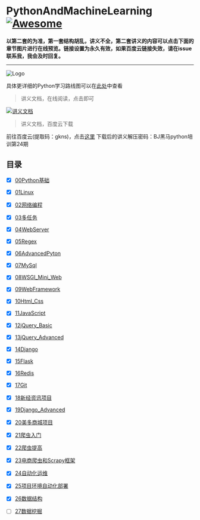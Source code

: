 # PythonAndMachineLearning [![Awesome](https://cdn.rawgit.com/sindresorhus/awesome/d7305f38d29fed78fa85652e3a63e154dd8e8829/media/badge.svg)](https://github.com/sindresorhus/awesome)




**以第二套的为准，第一套结构胡乱，讲义不全，第二套讲义的内容可以点击下面的章节图片进行在线预览。链接设置为永久有效，如果百度云链接失效，请在issue联系我，我会及时回复。**
****

![Logo](https://i.imgur.com/lAUV1FT.png)

具体更详细的Python学习路线图可以在[此处](http://bbs.itheima.com/forum.php?mod=viewthread&tid=414606&page=1)中查看

> 讲义文档，在线阅读，点击即可

[![讲义文档](https://i.imgur.com/pE1FRnd.png)](https://haozhang95.github.io/Python24/)

> 讲义文档，百度云下载

前往百度云(提取码：gkns)，点击[这里](https://pan.baidu.com/s/1eiVW2goBkSsp_5snqikaVQ)
下载后的讲义解压密码：BJ黑马python培训第24期

<h2 id="catalog">目录</h2>

- [x] [00Python基础](/00Python/README.md)
- [x] [01Linux](/01Linux/README.md)
- [x] [02网络编程](/02NetworkProgramming/README.md)
- [x] [03多任务](/03Thread/README.md)
- [x] [04WebServer](/04WebServer/README.md)
- [x] [05Regex](/05Regex/README.md)
- [x] [06AdvancedPyton](/06AdvancedPyton/README.md)
- [x] [07MySql](/07MySql/README.md)
- [x] [08WSGI_Mini_Web](/08WSGI_Mini_Web/README.md)
- [x] [09WebFramework](/09WebFramework/README.md)
- [x] [10Html_Css](/10Html_Css/README.md)

- [x] [11JavaScript](/11JavaScript/README.md)
- [x] [12jQuery_Basic](/12jQuery_Basic/README.md)
- [x] [13jQuery_Advanced](/13jQuery_Advanced/README.md)
- [x] [14Django](/14Django/README.md)
- [x] [15Flask](/15Flask/README.md)
- [x] [16Redis](/16Redis/README.md)
- [x] [17Git](/17Git/README.md)
- [x] [18新经资讯项目](/18NewsProject/README.md)
- [x] [19Django_Advanced](/19Django_Advanced/README.md)
- [x] [20美多商城项目](/20天天生鲜项目/README.md)

- [x] [21爬虫入门](/21爬虫入门/README.md)
- [x] [22爬虫提高](/22爬虫提高/README.md)
- [x] [23电商爬虫和Scrapy框架](/23电商爬虫和Scrapy框架/README.md)
- [x] [24自动化运维](/24自动化运维/README.md)
- [x] [25项目环境自动化部署](/25项目环境自动化部署/README.md)
- [x] [26数据结构](/26数据结构/README.md)
- [ ] [27数据挖掘](/27数据挖掘/README.md)


